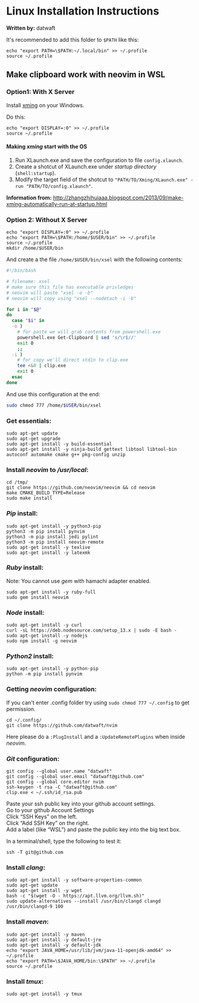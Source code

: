 # Linux Installation Instructions
**Written by:** datwaft

It's recommended to add this folder to `$PATH` like this:
```shell
echo "export PATH=\$PATH:~/.local/bin" >> ~/.profile
source ~/.profile
```

## Make clipboard work with neovim in WSL

### Option1: With X Server

Install [xming](https://sourceforge.net/projects/xming/) on your Windows.

Do this:

```shell
echo "export DISPLAY=:0" >> ~/.profile
source ~/.profile
```

#### Making _xming_ start with the OS

1. Run XLaunch.exe and save the configuration to file `config.xlaunch`.
2. Create a shotcut of XLaunch.exe under _startup directory_ (`shell:startup`).
3. Modify the target field of the shotcut to `"PATH/TO/Xming/XLaunch.exe" -run "PATH/TO/config.xlaunch"`.

**Information from:** http://zhangzhihuiaaa.blogspot.com/2013/09/make-xming-automatically-run-at-startup.html

### Option 2: Without X Server

```shell
echo "export DISPLAY=:0" >> ~/.profile
echo "export PATH=\$PATH:/home/$USER/bin" >> ~/.profile
source ~/.profile
mkdir /home/$USER/bin
```

And create a the file `/home/$USER/bin/xsel` with the following contents:

```bash
#!/bin/bash

# filename: xsel
# make sure this file has executable privledges
# neovim will paste "xsel -o -b"
# neovim will copy using "xsel --nodetach -i -b"

for i in "$@"
do
  case "$i" in
  -o )
    # for paste we will grab contents from powershell.exe
    powershell.exe Get-Clipboard | sed 's/\r$//'
    exit 0
    ;;
  -i )
    # for copy we'll direct stdin to clip.exe
    tee <&0 | clip.exe
    exit 0
  esac
done
```

And use this configuration at the end:

```bash
sudo chmod 777 /home/$USER/bin/xsel
```

### Get essentials:
```shell
sudo apt-get update
sudo apt-get upgrade
sudo apt-get install -y build-essential
sudo apt-get install -y ninja-build gettext libtool libtool-bin autoconf automake cmake g++ pkg-config unzip
```

### Install _neovim_ to _/usr/local_:
```shell
cd /tmp/
git clone https://github.com/neovim/neovim && cd neovim
make CMAKE_BUILD_TYPE=Release
sudo make install
```

### _Pip_ install:
```shell
sudo apt-get install -y python3-pip
python3 -m pip install pynvim
python3 -m pip install jedi pylint
python3 -m pip install neovim-remote
sudo apt-get install -y texlive
sudo apt-get install -y latexmk
```

### _Ruby_ install:
Note: You cannot use _gem_ with hamachi adapter enabled. 
```shell
sudo apt-get install -y ruby-full
sudo gem install neovim
```

### _Node_ install:
```shell
sudo apt-get install -y curl
curl -sL https://deb.nodesource.com/setup_13.x | sudo -E bash -
sudo apt-get install -y nodejs
sudo npm install -g neovim
```

### _Python2_ install:
```shell
sudo apt-get install -y python-pip
python -m pip install pynvim
```

### Getting _neovim_ configuration:
If you can't enter .config folder try using `sudo chmod 777 ~/.config` to get permission.
```shell
cd ~/.config/
git clone https://github.com/datwaft/nvim
```
Here please do a `:PlugInstall` and a `:UpdateRemotePlugins` when inside *neovim*.

### _Git_ configuration:
```shell
git config --global user.name "datwaft"
git config --global user.email "datwaft@github.com"
git config --global core.editor nvim
ssh-keygen -t rsa -C "datwaft@github.com"
clip.exe < ~/.ssh/id_rsa.pub
```
Paste your ssh public key into your github account settings.  
Go to your github Account Settings  
Click “SSH Keys” on the left.  
Click “Add SSH Key” on the right.  
Add a label (like “WSL”) and paste the public key into the big text box.  
  
In a terminal/shell, type the following to test it:  
```
ssh -T git@github.com
```

### Install _clang_:
```shell
sudo apt-get install -y software-properties-common
sudo apt-get update
sudo apt-get install -y wget
bash -c "$(wget -O - https://apt.llvm.org/llvm.sh)"
sudo update-alternatives --install /usr/bin/clangd clangd /usr/bin/clangd-9 100
```

### Install _maven_:
```shell
sudo apt-get install -y maven
sudo apt-get install -y default-jre
sudo apt-get install -y default-jdk
echo "export JAVA_HOME=/usr/lib/jvm/java-11-openjdk-amd64" >> ~/.profile
echo "export PATH=\$JAVA_HOME/bin:\$PATH" >> ~/.profile
source ~/.profile
```

### Install _tmux_:
```shell
sudo apt-get install -y tmux
```
